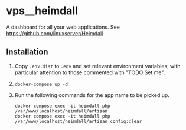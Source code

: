 # vps__heimdall

A dashboard for all your web applications. See https://github.com/linuxserver/Heimdall

## Installation

1. Copy `.env.dist` to `.env` and set relevant environment variables, with particular attention to those commented with "TODO Set me".

2. `docker-compose up -d`

3. Run the following commands for the app name to be picked up.
   ```
   docker compose exec -it heimdall php /var/www/localhost/heimdall/artisan
   docker compose exec -it heimdall php /var/www/localhost/heimdall/artisan config:clear
   ```